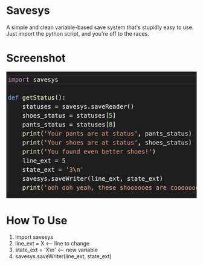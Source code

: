 # Savesys
A simple and clean variable-based save system that's stupidly easy to use.
Just import the python script, and you're off to the races.
# Screenshot
![Ohyeah](https://github.com/draumaz/savesys/blob/main/wemble.png?raw=true "Oh Yeah")
# How To Use
1. import savesys
2. line_ext = X <-- line to change
3. state_ext = 'X\n' <-- new variable
4. savesys.saveWriter(line_ext, state_ext)
